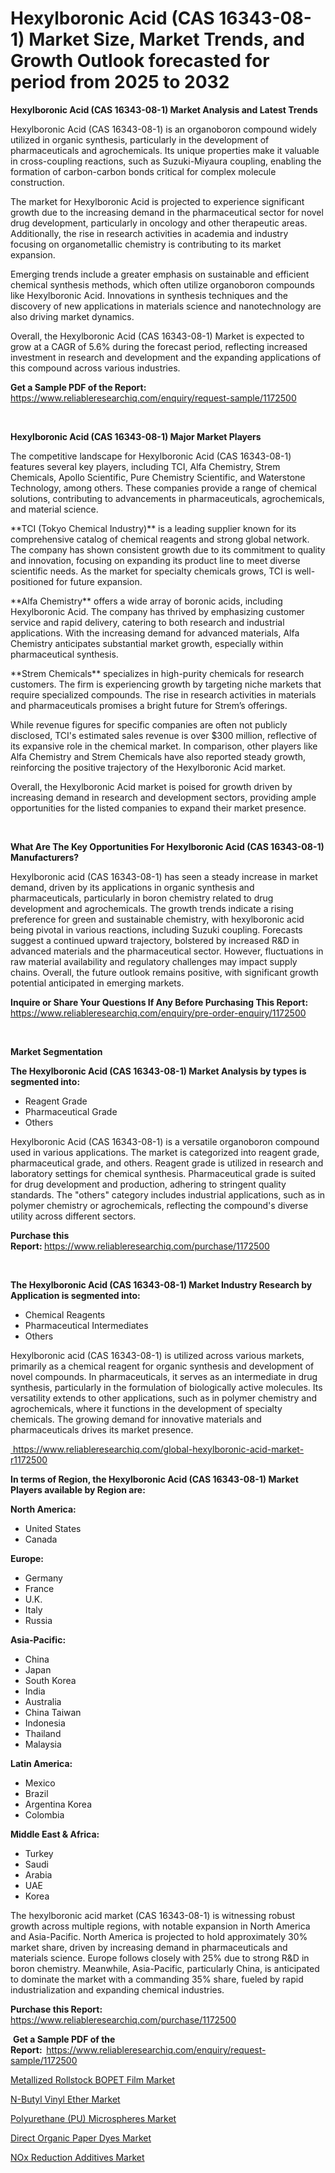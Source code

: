 <p><h1>Hexylboronic Acid (CAS 16343-08-1) Market Size, Market Trends, and Growth Outlook forecasted for period from 2025 to 2032</h1></p><p><strong>Hexylboronic Acid (CAS 16343-08-1) Market Analysis and Latest Trends</strong></p>
<p><p>Hexylboronic Acid (CAS 16343-08-1) is an organoboron compound widely utilized in organic synthesis, particularly in the development of pharmaceuticals and agrochemicals. Its unique properties make it valuable in cross-coupling reactions, such as Suzuki-Miyaura coupling, enabling the formation of carbon-carbon bonds critical for complex molecule construction.</p><p>The market for Hexylboronic Acid is projected to experience significant growth due to the increasing demand in the pharmaceutical sector for novel drug development, particularly in oncology and other therapeutic areas. Additionally, the rise in research activities in academia and industry focusing on organometallic chemistry is contributing to its market expansion.</p><p>Emerging trends include a greater emphasis on sustainable and efficient chemical synthesis methods, which often utilize organoboron compounds like Hexylboronic Acid. Innovations in synthesis techniques and the discovery of new applications in materials science and nanotechnology are also driving market dynamics.</p><p>Overall, the Hexylboronic Acid (CAS 16343-08-1) Market is expected to grow at a CAGR of 5.6% during the forecast period, reflecting increased investment in research and development and the expanding applications of this compound across various industries.</p></p>
<p><strong>Get a Sample PDF of the Report:&nbsp;</strong> <a href="https://www.reliableresearchiq.com/enquiry/request-sample/1172500?utm_campaign=1087&utm_medium=2&utm_source=Github&utm_content=ia&utm_term=02032025&utm_id=hexylboronic-acid-cas-16343-08-1">https://www.reliableresearchiq.com/enquiry/request-sample/1172500</a></p>
<p>&nbsp;</p>
<p><strong>Hexylboronic Acid (CAS 16343-08-1) Major Market Players</strong></p>
<p><p>The competitive landscape for Hexylboronic Acid (CAS 16343-08-1) features several key players, including TCI, Alfa Chemistry, Strem Chemicals, Apollo Scientific, Pure Chemistry Scientific, and Waterstone Technology, among others. These companies provide a range of chemical solutions, contributing to advancements in pharmaceuticals, agrochemicals, and material science.</p><p>**TCI (Tokyo Chemical Industry)** is a leading supplier known for its comprehensive catalog of chemical reagents and strong global network. The company has shown consistent growth due to its commitment to quality and innovation, focusing on expanding its product line to meet diverse scientific needs. As the market for specialty chemicals grows, TCI is well-positioned for future expansion.</p><p>**Alfa Chemistry** offers a wide array of boronic acids, including Hexylboronic Acid. The company has thrived by emphasizing customer service and rapid delivery, catering to both research and industrial applications. With the increasing demand for advanced materials, Alfa Chemistry anticipates substantial market growth, especially within pharmaceutical synthesis.</p><p>**Strem Chemicals** specializes in high-purity chemicals for research customers. The firm is experiencing growth by targeting niche markets that require specialized compounds. The rise in research activities in materials and pharmaceuticals promises a bright future for Strem’s offerings.</p><p>While revenue figures for specific companies are often not publicly disclosed, TCI's estimated sales revenue is over $300 million, reflective of its expansive role in the chemical market. In comparison, other players like Alfa Chemistry and Strem Chemicals have also reported steady growth, reinforcing the positive trajectory of the Hexylboronic Acid market. </p><p>Overall, the Hexylboronic Acid market is poised for growth driven by increasing demand in research and development sectors, providing ample opportunities for the listed companies to expand their market presence.</p></p>
<p>&nbsp;</p>
<p><strong>What Are The Key Opportunities For Hexylboronic Acid (CAS 16343-08-1) Manufacturers?</strong></p>
<p><p>Hexylboronic acid (CAS 16343-08-1) has seen a steady increase in market demand, driven by its applications in organic synthesis and pharmaceuticals, particularly in boron chemistry related to drug development and agrochemicals. The growth trends indicate a rising preference for green and sustainable chemistry, with hexylboronic acid being pivotal in various reactions, including Suzuki coupling. Forecasts suggest a continued upward trajectory, bolstered by increased R&D in advanced materials and the pharmaceutical sector. However, fluctuations in raw material availability and regulatory challenges may impact supply chains. Overall, the future outlook remains positive, with significant growth potential anticipated in emerging markets.</p></p>
<p><strong>Inquire or Share Your Questions If Any Before Purchasing This Report:</strong> <a href="https://www.reliableresearchiq.com/enquiry/pre-order-enquiry/1172500?utm_campaign=1087&utm_medium=2&utm_source=Github&utm_content=ia&utm_term=02032025&utm_id=hexylboronic-acid-cas-16343-08-1">https://www.reliableresearchiq.com/enquiry/pre-order-enquiry/1172500</a></p>
<p>&nbsp;</p>
<p><strong>Market Segmentation</strong></p>
<p><strong>The Hexylboronic Acid (CAS 16343-08-1) Market Analysis by types is segmented into:</strong></p>
<p><ul><li>Reagent Grade</li><li>Pharmaceutical Grade</li><li>Others</li></ul></p>
<p><p>Hexylboronic Acid (CAS 16343-08-1) is a versatile organoboron compound used in various applications. The market is categorized into reagent grade, pharmaceutical grade, and others. Reagent grade is utilized in research and laboratory settings for chemical synthesis. Pharmaceutical grade is suited for drug development and production, adhering to stringent quality standards. The "others" category includes industrial applications, such as in polymer chemistry or agrochemicals, reflecting the compound's diverse utility across different sectors.</p></p>
<p><strong>Purchase this Report:&nbsp;</strong><a href="https://www.reliableresearchiq.com/purchase/1172500?utm_campaign=1087&utm_medium=2&utm_source=Github&utm_content=ia&utm_term=02032025&utm_id=hexylboronic-acid-cas-16343-08-1">https://www.reliableresearchiq.com/purchase/1172500</a></p>
<p>&nbsp;</p>
<p><strong>The Hexylboronic Acid (CAS 16343-08-1) Market Industry Research by Application is segmented into:</strong></p>
<p><ul><li>Chemical Reagents</li><li>Pharmaceutical Intermediates</li><li>Others</li></ul></p>
<p><p>Hexylboronic acid (CAS 16343-08-1) is utilized across various markets, primarily as a chemical reagent for organic synthesis and development of novel compounds. In pharmaceuticals, it serves as an intermediate in drug synthesis, particularly in the formulation of biologically active molecules. Its versatility extends to other applications, such as in polymer chemistry and agrochemicals, where it functions in the development of specialty chemicals. The growing demand for innovative materials and pharmaceuticals drives its market presence.</p></p>
<p><a href="https://www.reliableresearchiq.com/global-hexylboronic-acid-market-r1172500?utm_campaign=1087&utm_medium=2&utm_source=Github&utm_content=ia&utm_term=02032025&utm_id=hexylboronic-acid-cas-16343-08-1">&nbsp;https://www.reliableresearchiq.com/global-hexylboronic-acid-market-r1172500</a></p>
<p><strong>In terms of Region, the Hexylboronic Acid (CAS 16343-08-1) Market Players available by Region are:</strong></p>
<p>
    <p> <strong> North America: </strong>
        <ul>
            <li>United States</li>
            <li>Canada</li>
        </ul>
        </p> 
    <p> <strong> Europe: </strong>
        <ul>
            <li>Germany</li>
            <li>France</li>
            <li>U.K.</li>
            <li>Italy</li>
            <li>Russia</li>
        </ul>
        </p> 
    <p> <strong> Asia-Pacific: </strong>
        <ul>
            <li>China</li>
            <li>Japan</li>
            <li>South Korea</li>
            <li>India</li>
            <li>Australia</li>
            <li>China Taiwan</li>
            <li>Indonesia</li>
            <li>Thailand</li>
            <li>Malaysia</li>
        </ul>
        </p> 
    <p> <strong> Latin America: </strong>
        <ul>
            <li>Mexico</li>
            <li>Brazil</li>
            <li>Argentina Korea</li>
            <li>Colombia</li>
        </ul>
        </p> 
    <p> <strong> Middle East & Africa: </strong>
        <ul>
            <li>Turkey</li>
            <li>Saudi</li>
            <li>Arabia</li>
            <li>UAE</li>
            <li>Korea</li>
        </ul>
    </p>
    </p>
<p><p>The hexylboronic acid market (CAS 16343-08-1) is witnessing robust growth across multiple regions, with notable expansion in North America and Asia-Pacific. North America is projected to hold approximately 30% market share, driven by increasing demand in pharmaceuticals and materials science. Europe follows closely with 25% due to strong R&D in boron chemistry. Meanwhile, Asia-Pacific, particularly China, is anticipated to dominate the market with a commanding 35% share, fueled by rapid industrialization and expanding chemical industries.</p></p>
<p><strong>Purchase this Report: </strong><a href="https://www.reliableresearchiq.com/purchase/1172500?utm_campaign=1087&utm_medium=2&utm_source=Github&utm_content=ia&utm_term=02032025&utm_id=hexylboronic-acid-cas-16343-08-1">https://www.reliableresearchiq.com/purchase/1172500</a></p>
<p>&nbsp;<strong>Get a Sample PDF of the Report:&nbsp;&nbsp;</strong><a href="https://www.reliableresearchiq.com/enquiry/request-sample/1172500?utm_campaign=1087&utm_medium=2&utm_source=Github&utm_content=ia&utm_term=02032025&utm_id=hexylboronic-acid-cas-16343-08-1">https://www.reliableresearchiq.com/enquiry/request-sample/1172500</a></p>
<p><strong></strong></p>
<p><p><a href="https://github.com/ghimergela93/Market-Research-Report-List-1/blob/main/metallized-rollstock-bopet-film-market.md?utm_campaign=1087&utm_medium=2&utm_source=Github&utm_content=ia&utm_term=02032025&utm_id=hexylboronic-acid-cas-16343-08-1">Metallized Rollstock BOPET Film Market</a></p><p><a href="https://github.com/lemiranajd/Market-Research-Report-List-1/blob/main/n-butyl-vinyl-ether-market.md?utm_campaign=1087&utm_medium=2&utm_source=Github&utm_content=ia&utm_term=02032025&utm_id=hexylboronic-acid-cas-16343-08-1">N-Butyl Vinyl Ether Market</a></p><p><a href="https://github.com/azetehhasle/Market-Research-Report-List-1/blob/main/polyurethane-pu-microspheres-market.md?utm_campaign=1087&utm_medium=2&utm_source=Github&utm_content=ia&utm_term=02032025&utm_id=hexylboronic-acid-cas-16343-08-1">Polyurethane (PU) Microspheres Market</a></p><p><a href="https://github.com/dovbusmrking/Market-Research-Report-List-1/blob/main/direct-organic-paper-dyes-market.md?utm_campaign=1087&utm_medium=2&utm_source=Github&utm_content=ia&utm_term=02032025&utm_id=hexylboronic-acid-cas-16343-08-1">Direct Organic Paper Dyes Market</a></p><p><a href="https://github.com/ogbadujonito22/Market-Research-Report-List-1/blob/main/nox-reduction-additives-market.md?utm_campaign=1087&utm_medium=2&utm_source=Github&utm_content=ia&utm_term=02032025&utm_id=hexylboronic-acid-cas-16343-08-1">NOx Reduction Additives Market</a></p></p>